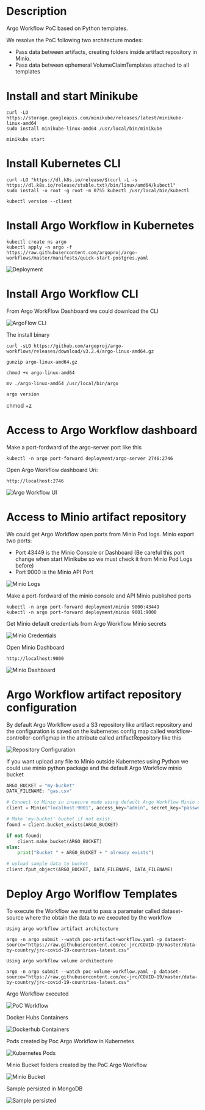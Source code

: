 # Description
Argo Workflow PoC based on Python templates. 

We resolve the PoC following two architecture modes:

- Pass data between artifacts, creating folders inside artifact repository in Minio. 
- Pass data between ephemeral VolumeClaimTemplates attached to all templates

# Install and start Minikube

```shell
curl -LO https://storage.googleapis.com/minikube/releases/latest/minikube-linux-amd64
sudo install minikube-linux-amd64 /usr/local/bin/minikube

minikube start
```

# Install Kubernetes CLI

```shell
curl -LO "https://dl.k8s.io/release/$(curl -L -s https://dl.k8s.io/release/stable.txt)/bin/linux/amd64/kubectl"
sudo install -o root -g root -m 0755 kubectl /usr/local/bin/kubectl

kubectl version --client
```

# Install Argo Workflow in Kubernetes

```shell
kubectl create ns argo
kubectl apply -n argo -f https://raw.githubusercontent.com/argoproj/argo-workflows/master/manifests/quick-start-postgres.yaml
```

![Deployment](captures/deployments.png "ArgoFlow Deployments")

# Install Argo Workflow CLI

From Argo WorkFlow Dashboard we could download the CLI

![ArgoFlow CLI](captures/argo-cli.png "ArgoFlow CLI")

The install binary

```shell
curl -sLO https://github.com/argoproj/argo-workflows/releases/download/v3.2.4/argo-linux-amd64.gz

gunzip argo-linux-amd64.gz

chmod +x argo-linux-amd64

mv ./argo-linux-amd64 /usr/local/bin/argo

argo version
```

chmod +z 
# Access to Argo Workflow dashboard

Make a port-fordward of the argo-server port like this

```shell
kubectl -n argo port-forward deployment/argo-server 2746:2746
```

Open Argo Workflow dashboard Uri:

```shell
http://localhost:2746
```

![Argo Workflow UI](captures/argoworkflow-ui.png "Argo Workflow UI")

# Access to Minio artifact repository

We could get Argo Workflow open ports from Minio Pod logs. Minio export two ports:

- Port 43449 is the Minio Console or Dashboard (Be careful this port change when start Minikube so we must check it from Minio Pod Logs before)
- Port 9000 is the Minio API Port

![Minio Logs](captures/minio-logs.png "Minio Logs")

Make a port-fordward of the minio console and API Minio published ports

```shell
kubectl -n argo port-forward deployment/minio 9000:43449
kubectl -n argo port-forward deployment/minio 9001:9000
```

Get Minio default credentials from Argo Workflow Minio secrets

![Minio Credentials](captures/minio-credentials.png "Minio Credentials")

Open Minio Dashboard

```shell
http://localhost:9000
```

![Minio Dashboard](captures/minio-dashboard.png "Minio Dashboard")

# Argo Workflow artifact repository configuration

By default Argo Workflow used a S3 repository like artifact repository and the configuration is saved on the kubernetes config map called workflow-controller-configmap in the attribute called artifactRepository like this

![Repository Configuration](captures/artifact-config.png "Argo Workflow Artifact Repository Configuration")

If you want upload any file to Minio outside Kubernetes using Python we could use minio python package and the default Argo Workflow minio bucket

```Python
ARGO_BUCKET = "my-bucket"
DATA_FILENAME: "gas.csv"

# Connect to Minio in insecure mode using default Argo Workflow Minio credentials
client = Minio("localhost:9001", access_key="admin", secret_key="password", secure=False) 

# Make 'my-bucket' bucket if not exist.
found = client.bucket_exists(ARGO_BUCKET)

if not found:
    client.make_bucket(ARGO_BUCKET)
else:
    print("Bucket " + ARGO_BUCKET + " already exists")

# upload sample data to bucket
client.fput_object(ARGO_BUCKET, DATA_FILENAME, DATA_FILENAME)
```

# Deploy Argo Worlflow Templates

To execute the Workflow we must to pass a paramater called dataset-source where the obtain the data to we executed by the workflow
```Shell
Using argo workflow artifact architecture

argo -n argo submit --watch poc-artifact-workflow.yaml -p dataset-source="https://raw.githubusercontent.com/ec-jrc/COVID-19/master/data-by-country/jrc-covid-19-countries-latest.csv"

Using argo workflow volume architecture

argo -n argo submit --watch poc-volume-workflow.yaml -p dataset-source="https://raw.githubusercontent.com/ec-jrc/COVID-19/master/data-by-country/jrc-covid-19-countries-latest.csv"
```

Argo Workflow executed

![PoC Workflow](captures/poc-flow.png "PoC Workflow")

Docker Hubs Containers

![Dockerhub Containers](captures/dockerhub-containers.png "Dockerhub Containers")

Pods created by Poc Argo Workflow in Kubernetes

![Kubernetes Pods](captures/pods-flow.png "Kubernetes Pods")

Minio Bucket folders created by the PoC Argo Workflow

![Minio Bucket](captures/minio-bucket.png "Minio Bucket")

Sample persisted in MongoDB

![Sample persisted](captures/database-persist.png "Sample persisted")